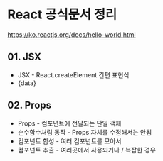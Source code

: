 # React 공식문서 정리

https://ko.reactjs.org/docs/hello-world.html

## 01. JSX

- JSX - React.createElement 간편 표현식
- {data}

## 02. Props

- Props - 컴포넌트에 전달되는 단일 객체
- 순수함수처럼 동작 - Props 자체를 수정해서는 안됨
- 컴포넌트 합성 - 여러 컴포넌트를 모아서
- 컴포넌트 추출 - 여러곳에서 사용되거나 / 복잡한 경우
